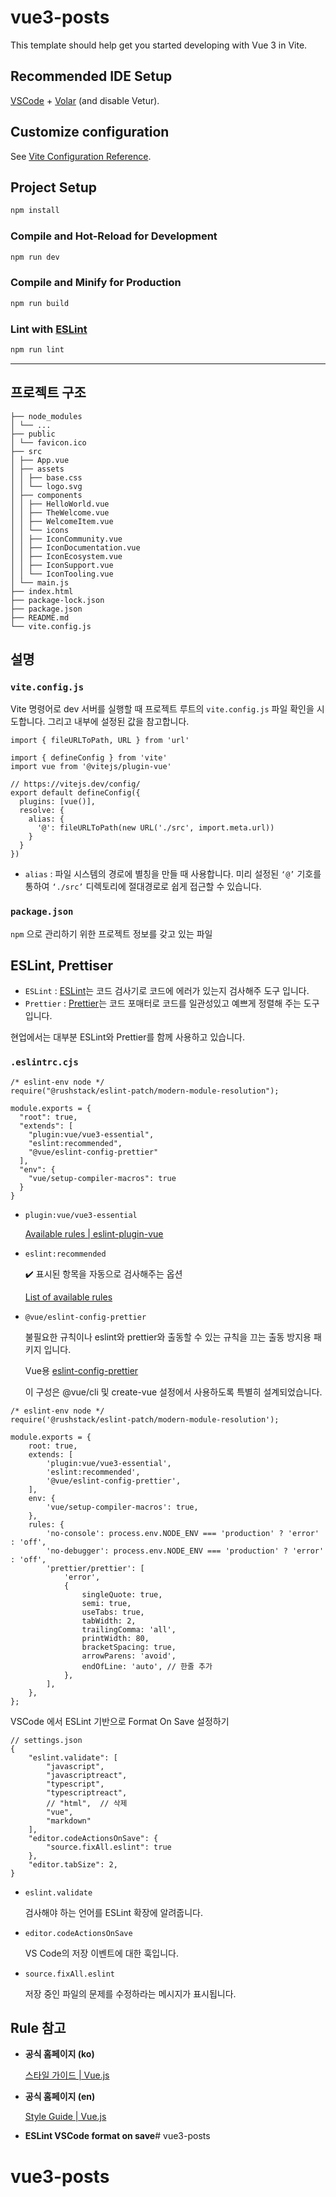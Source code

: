 # vue3-posts

This template should help get you started developing with Vue 3 in Vite.

## Recommended IDE Setup

[VSCode](https://code.visualstudio.com/) + [Volar](https://marketplace.visualstudio.com/items?itemName=Vue.volar) (and disable Vetur).

## Customize configuration

See [Vite Configuration Reference](https://vitejs.dev/config/).

## Project Setup

```sh
npm install
```

### Compile and Hot-Reload for Development

```sh
npm run dev
```

### Compile and Minify for Production

```sh
npm run build
```

### Lint with [ESLint](https://eslint.org/)

```sh
npm run lint
```

---

## 프로젝트 구조
```
├── node_modules
│ └── ...
├── public
│ └── favicon.ico
├── src
│ ├── App.vue
│ ├── assets
│ │ ├── base.css
│ │ └── logo.svg
│ ├── components
│ │ ├── HelloWorld.vue
│ │ ├── TheWelcome.vue
│ │ ├── WelcomeItem.vue
│ │ └── icons
│ │ ├── IconCommunity.vue
│ │ ├── IconDocumentation.vue
│ │ ├── IconEcosystem.vue
│ │ ├── IconSupport.vue
│ │ └── IconTooling.vue
│ └── main.js
├── index.html
├── package-lock.json
├── package.json
├── README.md
└── vite.config.js
```

## 설명

### `vite.config.js`

Vite 명령어로 dev 서버를 실행할 때 프로젝트 루트의 `vite.config.js` 파일 확인을 시도합니다. 그리고 내부에 설정된 값을 참고합니다.

```
import { fileURLToPath, URL } from 'url'

import { defineConfig } from 'vite'
import vue from '@vitejs/plugin-vue'

// https://vitejs.dev/config/
export default defineConfig({
  plugins: [vue()],
  resolve: {
    alias: {
      '@': fileURLToPath(new URL('./src', import.meta.url))
    }
  }
})
```

- `alias` : 파일 시스템의 경로에 별칭을 만들 때 사용합니다. 미리 설정된 `‘@’` 기호를 통하여 `‘./src’` 디렉토리에 절대경로로 쉽게 접근할 수 있습니다.

### `package.json`

`npm` 으로 관리하기 위한 프로젝트 정보를 갖고 있는 파일

## ESLint, Prettiser

- `ESLint` : [ESLint](https://eslint.org/)는 코드 검사기로 코드에 에러가 있는지 검사해주 도구 입니다.
- `Prettier` : [Prettier](https://prettier.io/)는 코드 포매터로 코드를 일관성있고 예쁘게 정렬해 주는 도구입니다.

현업에서는 대부분 ESLint와 Prettier를 함께 사용하고 있습니다.

### `.eslintrc.cjs`

```
/* eslint-env node */
require("@rushstack/eslint-patch/modern-module-resolution");

module.exports = {
  "root": true,
  "extends": [
    "plugin:vue/vue3-essential",
    "eslint:recommended",
    "@vue/eslint-config-prettier"
  ],
  "env": {
    "vue/setup-compiler-macros": true
  }
}
```
- `plugin:vue/vue3-essential`
    
    [Available rules | eslint-plugin-vue](https://eslint.vuejs.org/rules/#priority-a-essential-error-prevention-for-vue-js-3-x)
    
- `eslint:recommended`
    
    ✔️ 표시된 항목을 자동으로 검사해주는 옵션
    
    [List of available rules](https://eslint.org/docs/rules/)
    
- `@vue/eslint-config-prettier`
    
    불필요한 규칙이나 eslint와 prettier와 출동할 수 있는 규칙을 끄는 출동 방지용 패키지 입니다.
    
    Vue용 [eslint-config-prettier](https://github.com/prettier/eslint-config-prettier)
    
    이 구성은 @vue/cli 및 create-vue 설정에서 사용하도록 특별히 설계되었습니다.

```
/* eslint-env node */
require('@rushstack/eslint-patch/modern-module-resolution');

module.exports = {
	root: true,
	extends: [
		'plugin:vue/vue3-essential',
		'eslint:recommended',
		'@vue/eslint-config-prettier',
	],
	env: {
		'vue/setup-compiler-macros': true,
	},
	rules: {
		'no-console': process.env.NODE_ENV === 'production' ? 'error' : 'off',
		'no-debugger': process.env.NODE_ENV === 'production' ? 'error' : 'off',
		'prettier/prettier': [
			'error',
			{
				singleQuote: true,
				semi: true,
				useTabs: true,
				tabWidth: 2,
				trailingComma: 'all',
				printWidth: 80,
				bracketSpacing: true,
				arrowParens: 'avoid',
				endOfLine: 'auto', // 한줄 추가
			},
		],
	},
};
```

VSCode 에서 ESLint 기반으로 Format On Save 설정하기

```
// settings.json
{
    "eslint.validate": [
        "javascript",
        "javascriptreact",
        "typescript",
        "typescriptreact",
        // "html",  // 삭제
        "vue",
        "markdown"
    ],
    "editor.codeActionsOnSave": {
        "source.fixAll.eslint": true
    },
    "editor.tabSize": 2,
}
```
- `eslint.validate`
    
    검사해야 하는 언어를 ESLint 확장에 알려줍니다.
    
- `editor.codeActionsOnSave`
    
    VS Code의 저장 이벤트에 대한 훅입니다.
    
- `source.fixAll.eslint`
    
    저장 중인 파일의 문제를 수정하라는 메시지가 표시됩니다.

## Rule 참고

- **공식 홈페이지 (ko)**
    
    [스타일 가이드 | Vue.js](https://v3.ko.vuejs.org/style-guide/#%E1%84%80%E1%85%B2%E1%84%8E%E1%85%B5%E1%86%A8-%E1%84%87%E1%85%A5%E1%86%B7%E1%84%8C%E1%85%AE)
    
- **공식 홈페이지 (en)**
    
    [Style Guide | Vue.js](https://vuejs.org/style-guide/)
    
- **ESLint VSCode format on save**# vue3-posts
# vue3-posts
